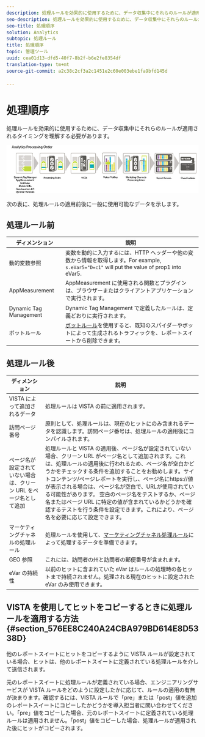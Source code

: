 ```yaml
---
description: 処理ルールを効果的に使用するために、データ収集中にそれらのルールが適用されるタイミングを理解する必要があります。
seo-description: 処理ルールを効果的に使用するために、データ収集中にそれらのルールが適用されるタイミングを理解する必要があります。
seo-title: 処理順序
solution: Analytics
subtopic: 処理ルール
title: 処理順序
topic: 管理ツール
uuid: cea01d13-dfd5-40f7-8b2f-b6e2fe8354df
translation-type: tm+mt
source-git-commit: a2c38c2cf3a2c1451e2c60e003ebe1fa9bfd145d

---
```



# 処理順序

処理ルールを効果的に使用するために、データ収集中にそれらのルールが適用されるタイミングを理解する必要があります。

![](assets/analytics_processing_order_test.png)

次の表に、処理ルールの適用前後に一般に使用可能なデータを示します。

## 処理ルール前

| ディメンション | 説明 |
|--- |--- |
| 動的変数参照 | 変数を動的に入力するには、HTTP ヘッダーや他の変数から情報を取得します。For example, `s.eVar5="D=c1"` will put the value of prop1 into eVar5. |
| AppMeasurement | AppMeasurement に使用される関数とプラグインは、ブラウザーまたはクライアントアプリケーションで実行されます。 |
| Dynamic Tag Management | Dynamic Tag Management で定義したルールは、定義どおりに実行されます。 |
| ボットルール | [ボットルール](../../../../admin/admin/bot-removal/bot-rules.md)を使用すると、既知のスパイダーやボットによって生成されるトラフィックを、レポートスイートから削除できます。 |

## 処理ルール後

| ディメンション | 説明 |
|--- |--- |
| VISTA によって追加されるデータ | 処理ルールは VISTA の前に適用されます。 |
| 訪問ページ番号 | 原則として、処理ルールは、現在のヒットにのみ含まれるデータを認識します。訪問ページ番号は、処理ルールの適用後にコンパイルされます。 |
| ページ名が設定されていない場合は、クリーン URL をページ名として追加 | 処理ルールと VISTA の適用後、ページ名が設定されていない場合、クリーン URL がページ名として追加されます。これは、処理ルールの適用後に行われるため、ページ名が空白かどうかをチェックする条件を追加することをお勧めします。サイトコンテンツ/ページレポートを実行し、ページ名にhttps://値が表示される場合は、ページ名が空白で、URLが使用されている可能性があります。  空白のページ名をテストするか、ページ名またはページ URL に特定の値が含まれているかどうかを確認するテストを行う条件を設定できます。これにより、ページ名を必要に応じて設定できます。 |
| マーケティングチャネルの処理ルール | 処理ルールを使用して、[マーケティングチャネル処理ルール](https://marketing.adobe.com/resources/help/en_US/mchannel/c_rules.html)によって処理するデータを準備できます。 |
| GEO 参照 | これには、訪問者の州と訪問者の郵便番号が含まれます。 |
| eVar の持続性 | 以前のヒットに含まれていた eVar はルールの処理時の各ヒットまで持続されません。処理される現在のヒットに設定された eVar のみ使用できます。 |

## VISTA を使用してヒットをコピーするときに処理ルールを適用する方法 {#section_576EE8C240A24CBA979BD614E8D5338D}

他のレポートスイートにヒットをコピーするように VISTA ルールが設定されている場合、ヒットは、他のレポートスイートに定義されている処理ルールを介して送信されます。

元のレポートスイートに処理ルールが定義されている場合、エンジニアリングサービスが VISTA ルールをどのように設定したかに応じて、ルールの適用の有無が決まります。確認するには、VISTA ルールで「pre」または「post」値を追加のレポートスイートにコピーしたかどうかを導入担当者に問い合わせてください。「pre」値をコピーした場合、元のレポートスイートに定義されている処理ルールは適用されません。「post」値をコピーした場合、処理ルールが適用された後にヒットがコピーされます。
